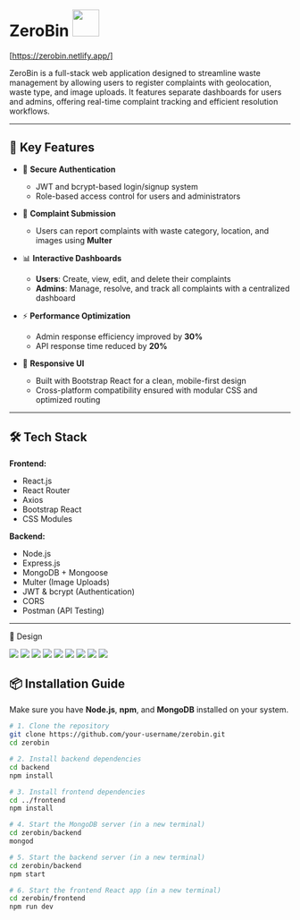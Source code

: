# ZeroBin <img src="/frontend/src/assets/trash-bin.png" width="48" height="48">

[https://zerobin.netlify.app/]

ZeroBin is a full-stack web application designed to streamline waste management by allowing users to register complaints with geolocation, waste type, and image uploads. It features separate dashboards for users and admins, offering real-time complaint tracking and efficient resolution workflows.

---

## 🚀 Key Features

- 🔐 **Secure Authentication**
  - JWT and bcrypt-based login/signup system
  - Role-based access control for users and administrators

- 📝 **Complaint Submission**
  - Users can report complaints with waste category, location, and images using **Multer**

- 📊 **Interactive Dashboards**
  - **Users**: Create, view, edit, and delete their complaints
  - **Admins**: Manage, resolve, and track all complaints with a centralized dashboard

- ⚡ **Performance Optimization**
  - Admin response efficiency improved by **30%**
  - API response time reduced by **20%**

- 📱 **Responsive UI**
  - Built with Bootstrap React for a clean, mobile-first design
  - Cross-platform compatibility ensured with modular CSS and optimized routing

---

## 🛠️ Tech Stack

**Frontend:**
- React.js
- React Router
- Axios
- Bootstrap React
- CSS Modules

**Backend:**
- Node.js
- Express.js
- MongoDB + Mongoose
- Multer (Image Uploads)
- JWT & bcrypt (Authentication)
- CORS
- Postman (API Testing)

---


🌆 Design

<a href="#" target="_blank"><img src="/frontend/src/assets/screenshots/1_HomePage.jpg" style="max-width: 100%;"></a>
<a href="#" target="_blank"><img src="/frontend/src/assets/screenshots/2_SignUp.jpg" style="max-width: 100%;"></a>
<a href="#" target="_blank"><img src="/frontend/src/assets/screenshots/3_UserLogin.jpg" style="max-width: 100%;"></a>
<a href="#" target="_blank"><img src="/frontend/src/assets/screenshots/4_ComplainRegister.jpg" style="max-width: 100%;"></a>
<a href="#" target="_blank"><img src="/frontend/src/assets/screenshots/5_PreviewComplain.jpg" style="max-width: 100%;"></a>
<a href="#" target="_blank"><img src="/frontend/src/assets/screenshots/6_UpdateComplain.jpg" style="max-width: 100%;"></a>
<a href="#" target="_blank"><img src="/frontend/src/assets/screenshots/7_AdminLogin.jpg" style="max-width: 100%;"></a>
<a href="#" target="_blank"><img src="/frontend/src/assets/screenshots/8_AllComplains.jpg" style="max-width: 100%;"></a>
<a href="#" target="_blank"><img src="/frontend/src/assets/screenshots/9_forgotpassword.jpeg" style="max-width: 100%;"></a>


## 📦 Installation Guide

Make sure you have **Node.js**, **npm**, and **MongoDB** installed on your system.

```bash
# 1. Clone the repository
git clone https://github.com/your-username/zerobin.git
cd zerobin

# 2. Install backend dependencies
cd backend
npm install

# 3. Install frontend dependencies
cd ../frontend
npm install

# 4. Start the MongoDB server (in a new terminal)
cd zerobin/backend
mongod

# 5. Start the backend server (in a new terminal)
cd zerobin/backend
npm start

# 6. Start the frontend React app (in a new terminal)
cd zerobin/frontend
npm run dev
